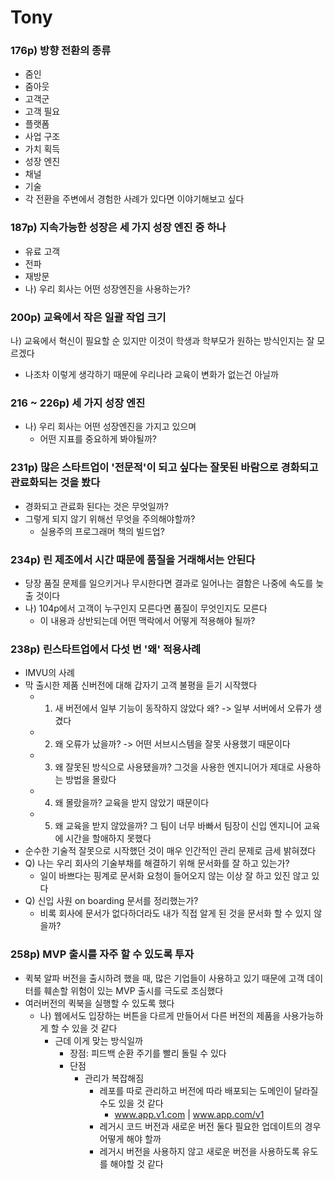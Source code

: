 # Tony

### 176p) 방향 전환의 종류

- 줌인
- 줌아웃
- 고객군
- 고객 필요
- 플랫폼
- 사업 구조
- 가치 획득
- 성장 엔진
- 채널
- 기술
- 각 전환을 주변에서 경험한 사례가 있다면 이야기해보고 싶다

### 187p) 지속가능한 성장은 세 가지 성장 엔진 중 하나

- 유료 고객
- 전파
- 재방문
- 나) 우리 회사는 어떤 성장엔진을 사용하는가?

### 200p) 교육에서 작은 일괄 작업 크기

나) 교육에서 혁신이 필요할 순 있지만 이것이 학생과 학부모가 원하는 방식인지는 잘 모르겠다

- 나조차 이렇게 생각하기 때문에 우리나라 교육이 변화가 없는건 아닐까

### 216 ~ 226p) 세 가지 성장 엔진

- 나) 우리 회사는 어떤 성장엔진을 가지고 있으며
  - 어떤 지표를 중요하게 봐야될까?

### 231p) 많은 스타트업이 '전문적'이 되고 싶다는 잘못된 바람으로 경화되고 관료화되는 것을 봤다

- 경화되고 관료화 된다는 것은 무엇일까?
- 그렇게 되지 않기 위해선 무엇을 주의해야할까?
  - 실용주의 프로그래머 책의 빌드업?

### 234p) 린 제조에서 시간 때문에 품질을 거래해서는 안된다

- 당장 품질 문제를 일으키거나 무시한다면 결과로 일어나는 결함은 나중에 속도를 늦출 것이다
- 나) 104p에서 고객이 누구인지 모른다면 품질이 무엇인지도 모른다
  - 이 내용과 상반되는데 어떤 맥락에서 어떻게 적용해야 될까?

### 238p) 린스타트업에서 다섯 번 '왜' 적용사례

- IMVU의 사례
- 막 출시한 제품 신버전에 대해 갑자기 고객 불평을 듣기 시작했다
  - 1. 새 버전에서 일부 기능이 동작하지 않았다 왜? -> 일부 서버에서 오류가 생겼다
  - 2. 왜 오류가 났을까? -> 어떤 서브시스템을 잘못 사용했기 때문이다
  - 3. 왜 잘못된 방식으로 사용됐을까? 그것을 사용한 엔지니어가 제대로 사용하는 방법을 몰랐다
  - 4. 왜 몰랐을까? 교육을 받지 않았기 때문이다
  - 5. 왜 교육을 받지 않았을까? 그 팀이 너무 바빠서 팀장이 신입 엔지니어 교육에 시간을 할애하지 못했다
- 순수한 기술적 잘못으로 시작했던 것이 매우 인간적인 관리 문제로 금세 밝혀졌다
- Q) 나는 우리 회사의 기술부채를 해결하기 위해 문서화를 잘 하고 있는가?
  - 일이 바쁘다는 핑계로 문서화 요청이 들어오지 않는 이상 잘 하고 있진 않고 있다
- Q) 신입 사원 on boarding 문서를 정리했는가?
  - 비록 회사에 문서가 없다하더라도 내가 직접 알게 된 것을 문서화 할 수 있지 않을까?

### 258p) MVP 출시를 자주 할 수 있도록 투자

- 퀵북 알파 버전을 출시하려 했을 때, 많은 기업들이 사용하고 있기 때문에
  고객 데이터를 훼손할 위험이 있는 MVP 출시를 극도로 조심했다
- 여러버전의 퀵북을 실행할 수 있도록 했다
  - 나) 웹에서도 입장하는 버튼을 다르게 만들어서 다른 버전의 제품을 사용가능하게 할 수 있을 것 같다
    - 근데 이게 맞는 방식일까
      - 장점: 피드백 순환 주기를 빨리 돌릴 수 있다
      - 단점
        - 관리가 복잡해짐
          - 레포를 따로 관리하고 버전에 따라 배포되는 도메인이 달라질 수도 있을 것 같다
            - www.app.v1.com | www.app.com/v1
          - 레거시 코드 버전과 새로운 버전 둘다 필요한 업데이트의 경우 어떻게 해야 할까
          - 레거시 버전을 사용하지 않고 새로운 버전을 사용하도록 유도를 해야할 것 같다
